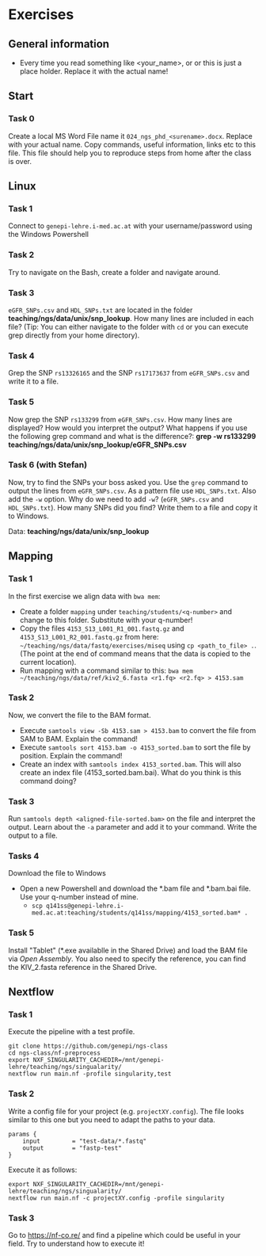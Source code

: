 # Exercises

## General information
* Every time you read something like <your_name>, or <q-number> or <q1> this is just a place holder. Replace it with the actual name! 
## Start
### Task 0
Create a local MS Word File name it `024_ngs_phd_<surename>.docx`. Replace <surename> with your actual name. 
Copy commands, useful information, links etc to this file. This file should help you to reproduce steps from home after the class is over. 

## Linux 
### Task 1
Connect to `genepi-lehre.i-med.ac.at` with your username/password using the Windows Powershell

### Task 2 
Try to navigate on the Bash, create a folder and navigate around. 

### Task 3
`eGFR_SNPs.csv` and `HDL_SNPs.txt` are located in the folder **teaching/ngs/data/unix/snp_lookup**. 
How many lines are included in each file? (Tip: You can either navigate to the folder with `cd` or you can execute grep directly from your home directory). 

### Task 4
Grep the SNP `rs13326165` and the SNP `rs17173637` from `eGFR_SNPs.csv` and write it to a file. 

### Task 5
Now grep the SNP `rs133299` from `eGFR_SNPs.csv`. How many lines are displayed? How would you interpret the output? What happens if you use the following grep command and what is the difference?: **grep -w rs133299 teaching/ngs/data/unix/snp_lookup/eGFR_SNPs.csv**

### Task 6  (with Stefan)
Now, try to find the SNPs your boss asked you. Use the `grep` command to output the lines from `eGFR_SNPs.csv`. 
As a pattern file use `HDL_SNPs.txt`. Also add the `-w` option. 
Why do we need to add `-w`? (`eGFR_SNPs.csv` and `HDL_SNPs.txt`). How many SNPs did you find? Write them to a file and copy it to Windows.

Data: **teaching/ngs/data/unix/snp_lookup**

## Mapping

### Task 1
In the first exercise we align data with `bwa mem`:
* Create a folder `mapping` under `teaching/students/<q-number>` and change to this folder. Substitute <q-number> with your q-number!
* Copy the files `4153_S13_L001_R1_001.fastq.gz` and `4153_S13_L001_R2_001.fastq.gz` from here: `~/teaching/ngs/data/fastq/exercises/miseq` using `cp <path_to_file> .`. (The point at the end of command means that the data is copied to the current location). 
* Run mapping with a command similar to this:
`bwa mem ~/teaching/ngs/data/ref/kiv2_6.fasta <r1.fq> <r2.fq> > 4153.sam`

### Task 2 
Now, we convert the file to the BAM format.
* Execute `samtools view -Sb 4153.sam > 4153.bam` to convert the file from SAM to BAM. Explain the command!
* Execute `samtools sort 4153.bam -o 4153_sorted.bam` to sort the file by position.  Explain the command!
* Create an index with `samtools index 4153_sorted.bam`. This will also create an index file (4153_sorted.bam.bai). What do you think is this command doing?
 
### Task 3 
Run `samtools depth <aligned-file-sorted.bam>` on the file and interpret the output. Learn about the `-a` parameter and add it to your command. Write the output to a file.

### Tasks 4
Download the file to Windows
 * Open a new Powershell and download the *.bam file and *.bam.bai file. Use your q-number instead of mine.
    * `scp q141ss@genepi-lehre.i-med.ac.at:teaching/students/q141ss/mapping/4153_sorted.bam* .`

### Task 5
Install "Tablet" (*.exe availablle in the Shared Drive) and load the BAM file via *Open Assembly*. You also need to specify the reference, you can find the KIV_2.fasta reference in the Shared Drive.   

## Nextflow
### Task 1
Execute the pipeline with a test profile.
```
git clone https://github.com/genepi/ngs-class
cd ngs-class/nf-preprocess
export NXF_SINGULARITY_CACHEDIR=/mnt/genepi-lehre/teaching/ngs/singualarity/
nextflow run main.nf -profile singularity,test
```

### Task 2
Write a config file for your project (e.g. `projectXY.config`). The file looks similar to this one but you need to adapt the paths to your data. 
```
params {
    input         = "test-data/*.fastq"
    output        = "fastp-test"
}
```
Execute it as follows:
```
export NXF_SINGULARITY_CACHEDIR=/mnt/genepi-lehre/teaching/ngs/singualarity/
nextflow run main.nf -c projectXY.config -profile singularity
```

### Task 3
Go to https://nf-co.re/ and find a pipeline which could be useful in your field. Try to understand how to execute it!
